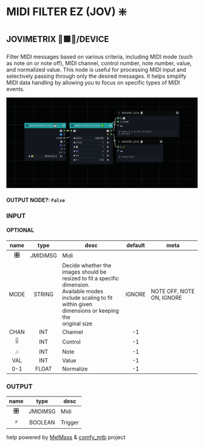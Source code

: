 # MIDI FILTER EZ (JOV) ❇️

## JOVIMETRIX 🔺🟩🔵/DEVICE

Filter MIDI messages based on various criteria, including MIDI mode (such as note on or note off), MIDI channel, control number, note number, value, and normalized value. This node is useful for processing MIDI input and selectively passing through only the desired messages. It helps simplify MIDI data handling by allowing you to focus on specific types of MIDI events.

![MIDI FILTER EZ](https://raw.githubusercontent.com/Amorano/Jovimetrix-examples/master/node/MIDI%20FILTER%20EZ/MIDI%20FILTER%20EZ.png)

#### OUTPUT NODE?: `False`

### INPUT

#### OPTIONAL

name | type | desc | default | meta
:---:|:---:|---|:---:|---
🎛️  |  JMIDIMSG  | Midi |  | 
MODE  |  STRING  | Decide whether the images should be<br>resized to fit a specific dimension.<br>Available modes include scaling to fit<br>within given dimensions or keeping the<br>original size | IGNORE | NOTE OFF, NOTE ON, IGNORE
CHAN  |  INT  | Channel | -1 | 
🎚️  |  INT  | Control | -1 | 
🎶  |  INT  | Note | -1 | 
VAL  |  INT  | Value | -1 | 
0-1  |  FLOAT  | Normalize | -1 | 

### OUTPUT

name | type | desc
:---:|:---:|---
🎛️  |  JMIDIMSG  | Midi 
⚡  |  BOOLEAN  | Trigger 

help powered by [MelMass](https://github.com/melMass) & [comfy_mtb](https://github.com/melMass/comfy_mtb) project